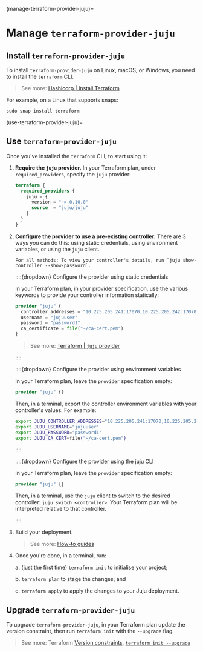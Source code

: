 (manage-terraform-provider-juju)=
# Manage `terraform-provider-juju`

## Install `terraform-provider-juju`

To install `terraform-provider-juju` on Linux, macOS, or Windows, you need to install the `terraform` CLI. 

> See more: [Hashicorp | Install Terraform](https://developer.hashicorp.com/terraform/install)

For example, on a Linux that supports snaps:

```text
sudo snap install terraform
```

(use-terraform-provider-juju)=
## Use `terraform-provider-juju`


Once you've installed the `terraform` CLI, to start using it:

1. **Require the `juju` provider.** In your Terraform plan, under `required_providers`, specify the `juju` provider:

    ```terraform
    terraform {
      required_providers {
        juju = {
          version = "~> 0.10.0"
          source  = "juju/juju"
        }
      }
    }
    ```

2. **Configure the provider to use a pre-existing controller.** There are 3 ways you can do this: using static credentials, using environment variables, or using the `juju` client.

    ```{note}
    For all methods: To view your controller's details, run `juju show-controller --show-password`.

    ```

    ::::{dropdown} Configure the provider using static credentials

    In your Terraform plan, in your provider specification, use the various keywords to provide your controller information statically:

    ```terraform
    provider "juju" {
      controller_addresses = "10.225.205.241:17070,10.225.205.242:17070"
      username = "jujuuser"
      password = "password1"
      ca_certificate = file("~/ca-cert.pem")
    }
    ```

    > See more: [Terraform | `juju` provider](https://registry.terraform.io/providers/juju/juju/latest/docs)

    ::::

    ::::{dropdown} Configure the provider using environment variables

    In your Terraform plan, leave the `provider` specification empty:

    ```terraform
    provider "juju" {}
    ``` 

    Then, in a terminal, export the controller environment variables with your controller's values. For example:

    ```bash
    export JUJU_CONTROLLER_ADDRESSES="10.225.205.241:17070,10.225.205.242:17070"
    export JUJU_USERNAME="jujuuser"
    export JUJU_PASSWORD="password1"
    export JUJU_CA_CERT=file("~/ca-cert.pem")
    ```

    ::::


    ::::{dropdown} Configure the provider using the juju CLI

    In your Terraform plan, leave the `provider` specification empty:

    ```terraform
    provider "juju" {}
    ```

    Then, in a terminal, use the `juju` client to switch to the desired controller: `juju switch <controller>`. Your Terraform plan will be interpreted relative to that controller.

    ::::

3. Build your deployment.

    > See more: [How-to guides](../howto/index)

4. Once you're done, in a terminal, run:

    a. (just the first time) `terraform init` to initialise your project;

    b. `terraform plan` to stage the changes; and

    c. `terraform apply` to apply the changes to your Juju deployment.



## Upgrade `terraform-provider-juju`

To upgrade `terraform-provider-juju`, in your Terraform plan update the version constraint, then run `terraform init` with the `--upgrade` flag.

> See more: Terraform [Version constraints](https://developer.hashicorp.com/terraform/language/providers/requirements#version-constraints), [`terraform init --upgrade`](https://developer.hashicorp.com/terraform/cli/commands/init#upgrade-1)

